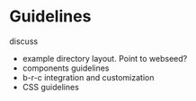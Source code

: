 # Guidelines

discuss
  - example directory layout. Point to webseed?
  - components guidelines
  - b-r-c integration and customization
  - CSS guidelines

